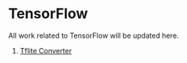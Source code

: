 # TensorFlow
All work related to TensorFlow will be updated here.


1) [Tflite Converter](https://github.com/hemantghuge/TensorFlow/tree/master/tflite_converter)
